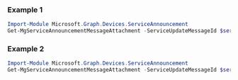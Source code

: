 ### Example 1
``` powershell
Import-Module Microsoft.Graph.Devices.ServiceAnnouncement
Get-MgServiceAnnouncementMessageAttachment -ServiceUpdateMessageId $serviceUpdateMessageId -ServiceAnnouncementAttachmentId $serviceAnnouncementAttachmentId
```
### Example 2
``` powershell
Import-Module Microsoft.Graph.Devices.ServiceAnnouncement
Get-MgServiceAnnouncementMessageAttachment -ServiceUpdateMessageId $serviceUpdateMessageId
```
